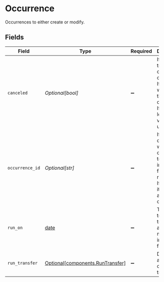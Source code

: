 # Occurrence

Occurrences to either create or modify.


## Fields

| Field                                                                                                                                   | Type                                                                                                                                    | Required                                                                                                                                | Description                                                                                                                             | Example                                                                                                                                 |
| --------------------------------------------------------------------------------------------------------------------------------------- | --------------------------------------------------------------------------------------------------------------------------------------- | --------------------------------------------------------------------------------------------------------------------------------------- | --------------------------------------------------------------------------------------------------------------------------------------- | --------------------------------------------------------------------------------------------------------------------------------------- |
| `canceled`                                                                                                                              | *Optional[bool]*                                                                                                                        | :heavy_minus_sign:                                                                                                                      | If set to true, will cancel the occurrence. If set false will resume the occurrence. If unset leaves the value unchanged.               |                                                                                                                                         |
| `occurrence_id`                                                                                                                         | *Optional[str]*                                                                                                                         | :heavy_minus_sign:                                                                                                                      |   If set this defines what occurrence to modify, if invalid will fail the request. <br/>  If null or "" it defines to add a new occurrence. | c520f1b9-0ba7-42f5-b977-248cdbe41c69                                                                                                    |
| `run_on`                                                                                                                                | [date](https://docs.python.org/3/library/datetime.html#date-objects)                                                                    | :heavy_minus_sign:                                                                                                                      | Timestamp to run the transfer after. Value must be into the future.                                                                     | 2009-11-10 23:00:00 +0000 UTC                                                                                                           |
| `run_transfer`                                                                                                                          | [Optional[components.RunTransfer]](../../models/components/runtransfer.md)                                                              | :heavy_minus_sign:                                                                                                                      | Defines the attributes of a transfer.                                                                                                   |                                                                                                                                         |